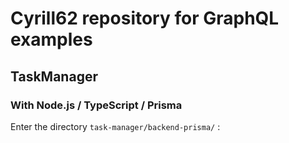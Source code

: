 # Cyrill62 repository for GraphQL examples

## TaskManager
### With Node.js / TypeScript / Prisma

Enter the directory `task-manager/backend-prisma/` :
